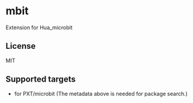 # mbit

Extension for Hua_microbit

## License

MIT

## Supported targets

* for PXT/microbit
(The metadata above is needed for package search.)
